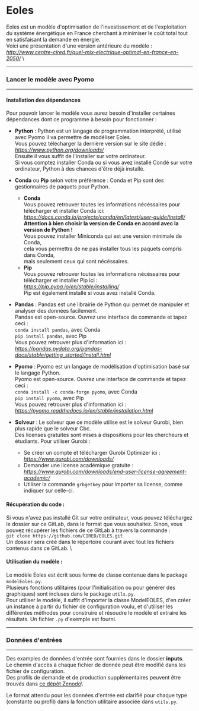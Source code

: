 # Eoles

Eoles est un modèle d'optimisation de l'investissement et de l'exploitation du système énergétique en France cherchant à minimiser le coût total tout en satisfaisant la demande en énergie. \
Voici une présentation d'une version antérieure du modèle : _http://www.centre-cired.fr/quel-mix-electrique-optimal-en-france-en-2050/_ \

---

### Lancer le modèle avec Pyomo

---

#### **Installation des dépendances**

Pour pouvoir lancer le modèle vous aurez besoin d'installer certaines dépendances dont ce programme à besoin pour fonctionner :

* **Python** :
Python est un langage de programmation interprété, utilisé avec Pyomo il va permettre de modéliser Eoles. \
Vous pouvez télécharger la dernière version sur le site dédié : *https://www.python.org/downloads/* \
Ensuite il vous suffit de l'installer sur votre ordinateur. \
Si vous comptez installer Conda ou si vous avez installé Condé sur votre ordinateur, Python à des chances d'être déjà installé.

* **Conda** ou **Pip** selon votre préférence :
Conda et Pip sont des gestionnaires de paquets pour Python.
    * **Conda** \
    Vous pouvez retrouver toutes les informations nécéssaires pour télécharger et installer Conda ici: \
    _https://docs.conda.io/projects/conda/en/latest/user-guide/install/_ \
    __Attention à bien choisir la version de Conda en accord avec la version de Python !__ \
    Vous pouvez installer Miniconda qui est une version minimale de Conda,\
    cela vous permettra de ne pas installer tous les paquets compris dans Conda, \
    mais seulement ceux qui sont nécéssaires.
    * **Pip** \
    Vous pouvez retrouver toutes les informations nécéssaires pour télécharger et installer Pip  ici : \
    _https://pip.pypa.io/en/stable/installing/_ \
    Pip est également installé si vous avez installé Conda.

* **Pandas** :
Pandas est une librairie de Python qui permet de manipuler et analyser des données facilement. \
Pandas est open-source.
Ouvrez une interface de commande et tapez ceci : \
```conda install pandas```, avec Conda \
```pip install pandas```, avec Pip \
Vous pouvez retrouver plus d'information ici : _https://pandas.pydata.org/pandas-docs/stable/getting_started/install.html_

* **Pyomo** :
Pyomo est un langage de modélisation d'optimisation basé sur le langage Python. \
Pyomo est open-source.
Ouvrez une interface de commande et tapez ceci : \
```conda install -c conda-forge pyomo```, avec Conda \
```pip install pyomo```, avec Pip \
Vous pouvez retrouver plus d'information ici : _https://pyomo.readthedocs.io/en/stable/installation.html_

* **Solveur** :
Le solveur que ce modèle utilise est le solveur Gurobi, bien plus rapide que le solveur Cbc. \
Des licenses gratuites sont mises à dispositions pour les chercheurs et étudiants.
Pour utiliser Gurobi :
    * Se créer un compte et télécharger Gurobi Optimizer ici : _https://www.gurobi.com/downloads/_
    * Demander une license académique gratuite : _https://www.gurobi.com/downloads/end-user-license-agreement-academic/_
    * Utiliser la commande ```grbgetkey``` pour importer sa license, comme indiquer sur celle-ci.

#### **Récupération du code :**

Si vous n'avez pas installé Git sur votre ordinateur, vous pouvez téléchargez le dossier sur ce GitLab, dans le format que vous souhaitez.
Sinon, vous pouvez récupérer les fichiers de ce GitLab à travers la commande :\
```git clone https://github.com/CIRED/EOLES.git```\
Un dossier sera créé dans le répertoire courant avec tout les fichiers contenus dans ce GitLab. \

#### **Utilisation du modèle :**

Le modèle Eoles est écrit sous forme de classe contenue dans le package ```modelEoles.py```.\
Plusieurs fonctions utilitaires (pour l'initialisation ou pour générer des graphiques) sont incluses dans le package ```utils.py```.\
Pour utiliser le modèle, il suffit d'importer la classe ModelEOLES, d'en créer un instance à partir du fichier de configuration voulu, et d'utiliser les différentes méthodes pour construire et résoudre le modèle et extraire les résultats. Un fichier ```.py``` d'exemple est fourni.


---

### Données d'entrées

---

Des examples de données d'entrée sont fournies dans le dossier **inputs**.\
Le chemin d'accès à chaque fichier de donnée peut être modifié dans les fichier de configuration.\
Des profils de demande et de production supplémentaires peuvent être trouvés dans [ce dépôt Zenodo](https://doi.org/10.5281/zenodo.13124746)\

Le format attendu pour les données d'entrée est clarifié pour chaque type (constante ou profil) dans la fonction utilitaire associée dans ```utils.py```.
